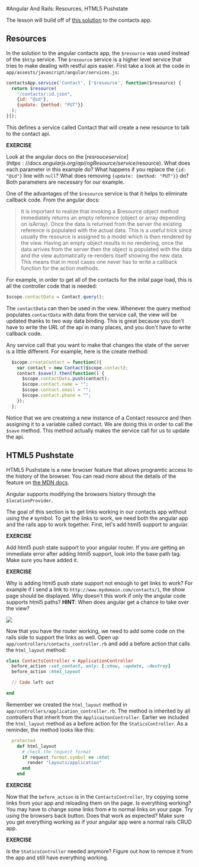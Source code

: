 #Angular And Rails: Resources, HTML5 Pushstate

The lesson will build off of [this solution](https://github.com/gSchool/contacts-app-angular-rails/tree/solutionBasicSetup) to the contacts app.

## Resources

In the solution to the angular contacts app, the `$resource` was used instead of the `$http` service.  The `$resource` service is a higher level service that tries to make dealing with restful apis easier.  First take a look at the code in `app/assests/javascript/angular/services.js`:

```js
contactsApp.service('Contact', ['$resource', function($resource) {
  return $resource(
    "/contacts/:id.json",
    {id: "@id"},
    {update: {method: "PUT"}} 
  );
}]);
```

This defines a service called Contact that will create a new resource to talk to the contact api.

**EXERCISE**

Look at the angular docs on the [$resrouce service](https://docs.angularjs.org/api/ngResource/service/$resource).  What does each parameter in this example do?  What happens if you replace the `{id: "@id"}` line with `null`?  What does removing `{update: {method: "PUT"}}` do?  Both parameters are necessary for our example.

One of the advantages of the `$resource` service is that it helps to eliminate callback code.  From the angular docs:


>It is important to realize that invoking a $resource object method immediately returns an empty reference (object or array depending on isArray). Once the data is returned from the server the existing reference is populated with the actual data. This is a useful trick since usually the resource is assigned to a model which is then rendered by the view. Having an empty object results in no rendering, once the data arrives from the server then the object is populated with the data and the view automatically re-renders itself showing the new data. This means that in most cases one never has to write a callback function for the action methods.


For example, in order to get all of the contacts for the inital page load, this is all the controller code that is needed:

```js
$scope.contactData = Contact.query();
```

The `contactData` can then be used in the view. Whenever the query method populates `contactData` with data from the service call, the view will be updated thanks to two way data binding.  This is great because you don't have to write the URL of the api in many places, and you don't have to write callback code.

Any service call that you want to make that changes the state of the server is a little different.  For example, here is the create method:

```js
  $scope.createContact = function(){
    var contact = new Contact($scope.contact);
    contact.$save().then(function() {
      $scope.contactData.push(contact);
      $scope.contact.name = "";
      $scope.contact.email = "";
      $scope.contact.phone = "";
    });
  };
```

Notice that we are createing a new instance of a Contact resource and then assigning it to a variable called contact.  We are doing this in order to call the `$save` method.  This method actually makes the service call for us to update the api.

## HTML5 Pushstate

HTML5 Pushstate is a new brwoser feature that allows programtic access to the history of the browser.  You can read more about the details of the feature on [the MDN docs](https://developer.mozilla.org/en-US/docs/Web/API/History_API).

Angular supports modifying the browsers history through the `$locationProvider`.

The goal of this section is to get links working in our contacts app without using the `#` symbol.  To get the links to work, we need both the angular app and the rails app to work together.  First, let's add html5 support to angular.

**EXERCISE**

Add html5 push state support to your angular router.  If you are getting an immediate error after adding html5 support, look into the base path tag.  Make sure you have added it.

**EXERCISE**

Why is adding html5 push state support not enough to get links to work?  For example if I send a link to `http://www.mydomain.com/contacts/1`, the show page should be displayed.  Why doesn't this work if only the angular code supports html5 paths?  **HINT**: When does angular get a chance to take over the view?

![](https://cms-assets.tutsplus.com/uploads/users/12/posts/22160/preview_image/html5.jpg)

Now that you have the router working, we need to add some code on the rails side to support the links as well.  Open up `app/controllers/contacts_controller.rb` and add a before action that calls the `html_layout` method:

```ruby
class ContactsController < ApplicationController
  before_action :set_contact, only: [:show, :update, :destroy]
  before_action :html_layout

  // Code left out

end
```

Remember we created the `html_layout` method in `app/controllers/application_controller.rb`.  The method is inherited by all controllers that inherit from the `ApplicaitonController`.  Earlier we included the `html_layout` method as a before action for the `StaticsController`.  As a reminder, the method looks like this:

```ruby
  protected
    def html_layout
      # check the request format
      if request.format.symbol == :html
        render "layouts/application"
      end
    end
```

**EXERCISE**

Now that the `before_action` is in the `ContactsController`, try copying some links from your app and reloading them on the page.  Is everything working?  You may have to change some links from `#` to normal links on your page.  Try using the browsers back button.  Does that work as expected?  Make sure you get everything working as if your angular app were a normal rails CRUD app.

**EXERCISE**

Is the `StaticsController` needed anymore?  Figure out how to remove it from the app and still have everything working.